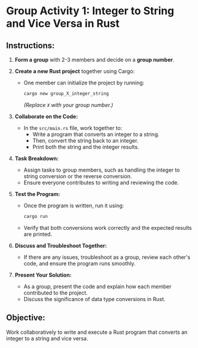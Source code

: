 # **Group Activity 1: Integer to String and Vice Versa in Rust**

## **Instructions:**

1. **Form a group** with 2-3 members and decide on a **group number**.

2. **Create a new Rust project** together using Cargo:
   - One member can initialize the project by running:
     ```bash
     cargo new group_X_integer_string
     ```
     *(Replace `X` with your group number.)*

3. **Collaborate on the Code:**
   - In the `src/main.rs` file, work together to:
     - Write a program that converts an integer to a string.
     - Then, convert the string back to an integer.
     - Print both the string and the integer results.

4. **Task Breakdown:**
   - Assign tasks to group members, such as handling the integer to string conversion or the reverse conversion.
   - Ensure everyone contributes to writing and reviewing the code.

5. **Test the Program:**
   - Once the program is written, run it using:
     ```bash
     cargo run
     ```
   - Verify that both conversions work correctly and the expected results are printed.

6. **Discuss and Troubleshoot Together:**
   - If there are any issues, troubleshoot as a group, review each other's code, and ensure the program runs smoothly.

7. **Present Your Solution:**
   - As a group, present the code and explain how each member contributed to the project.
   - Discuss the significance of data type conversions in Rust.

## **Objective:**
Work collaboratively to write and execute a Rust program that converts an integer to a string and vice versa.
